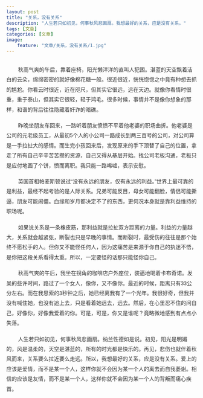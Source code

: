 ```yaml
---
layout: post
title: "关系，没有关系"
description: "人生若只如初见，何事秋风悲画扇。我想最好的关系，应是没有关系。"
tags: [文章]
categories: [文章]
image:
    feature: "文章/关系，没有关系/1.jpg"
---
```


<figure class="center">
	<a href="文章/关系，没有关系/1.jpg"><img src="文章/关系，没有关系/1.jpg" alt=""></a>
</figure>
<p style="margin-top: 0px; margin-bottom: 16px; padding: 0px; color: rgb(51, 51, 51); font-family: Arial, &quot;Microsoft YaHei&quot;; line-height: 26.4px; white-space: normal; widows: 1;">
    &nbsp;&nbsp;&nbsp;&nbsp;&nbsp;&nbsp;&nbsp;&nbsp;秋高气爽的午后，靠着座椅，阳光懒洋洋的直叫人犯困。湛蓝的天空飘着洁白的云朵，绵绵密密的就好像棉花糖一般。很近很近，恍恍惚惚之中竟有种想去抓的尴尬。你看云时很近，近在咫尺，但其实它很远，远在天边。就像你看情时很重，重于泰山，但其实它很轻，轻于鸿毛。很多时候，事情并不是像你想象的那样，和谐的背后往往隐藏着奸诈的暗礁。
</p>
<p style="margin-top: 0px; margin-bottom: 16px; padding: 0px; color: rgb(51, 51, 51); font-family: Arial, &quot;Microsoft YaHei&quot;; line-height: 26.4px; white-space: normal; widows: 1;">
    &nbsp;&nbsp;&nbsp;&nbsp;&nbsp;&nbsp;&nbsp;&nbsp;昨晚坐朋友车回来，一路听着朋友愤愤不平着他老婆的职场曲折。他老婆是公司的元老级员工，从最初5个人的小公司一路成长到两三百号的公司，对公司算是一手拉扯大的感情。而生完小孩回来后，发现原来的手下顶替了自己的位置，拿走了所有自己辛辛苦苦攒的资源，自己又得从基层开始。找公司老板沟通，老板只是应付地画了个饼，愤而离职。我只能一路唏嘘，表示安慰。
</p>
<p style="margin-top: 0px; margin-bottom: 16px; padding: 0px; color: rgb(51, 51, 51); font-family: Arial, &quot;Microsoft YaHei&quot;; line-height: 26.4px; white-space: normal; widows: 1;">
    &nbsp;&nbsp;&nbsp;&nbsp;&nbsp;&nbsp;&nbsp;&nbsp;英国首相帕麦斯顿说过“没有永远的朋友，仅有永远的利益。”世界上最可靠的是利益，最经不起考验的是人际关系。兄弟可能反目，母女可能翻脸，情侣可能撕逼，朋友可能闹僵。血缘和岁月都决定不了的东西，更何况本身就是靠利益维持的职场呢。
</p>
<p style="margin-top: 0px; margin-bottom: 16px; padding: 0px; color: rgb(51, 51, 51); font-family: Arial, &quot;Microsoft YaHei&quot;; line-height: 26.4px; white-space: normal; widows: 1;">
    &nbsp;&nbsp;&nbsp;&nbsp;&nbsp;&nbsp;&nbsp;&nbsp;如果说关系是一条橡皮筋，那利益就是拉扯双方距离的力量。利益的力量越大，关系就会越紧张，断裂也只是早晚的事情。而断裂时，最受伤的往往是那个始终不愿松手的人。但你又不能怪任何人，因为这痛苦是来源于你自己的执迷不悟，是你把这段关系看得太重。所以，一定要怪的话那只能怪你自己。
</p>
<p style="margin-top: 0px; margin-bottom: 16px; padding: 0px; color: rgb(51, 51, 51); font-family: Arial, &quot;Microsoft YaHei&quot;; line-height: 26.4px; white-space: normal; widows: 1;">
    &nbsp;&nbsp;&nbsp;&nbsp;&nbsp;&nbsp;&nbsp;&nbsp;秋高气爽的午后，我坐在拐角的咖啡店户外座位，装逼地喝着卡布奇诺。发呆的些许时间，路过了一个女人，像你，又不像你。最近的时候，距离只有33公分左右。而在我思索的3秒钟之后，她已经离我有了一个光年。我很好奇，但我并没有喊住她，也没有追上去，只是看着她远去，远去。然后，在心里忍不住的问自己，好像你，好像我爱着的你。可是，可是，你又是谁呢？竟略微地感到有点点小失落。
</p>
<p style="margin-top: 0px; margin-bottom: 16px; padding: 0px; color: rgb(51, 51, 51); font-family: Arial, &quot;Microsoft YaHei&quot;; line-height: 26.4px; white-space: normal; widows: 1;">
    &nbsp;&nbsp;&nbsp;&nbsp;&nbsp;&nbsp;&nbsp;&nbsp;人生若只如初见，何事秋风悲画扇。纳兰性德如是说。初见，阳光是明媚的，风是温柔的，天空是湛蓝的，所有的时光都是快乐的。再见，悲伤也就伴着秋风而来，关系要么拉近要么走远。所以，我想最好的关系，应是没有关系。爱上的应该是爱情，而不是某一个人，这样你就不会因为某一个人的离去而自我萎谢。相信的应该是友情，而不是某一个人，这样你就不会因为某一个人的背叛而痛心疾首。
</p>
<p>
    <br/>
</p>
